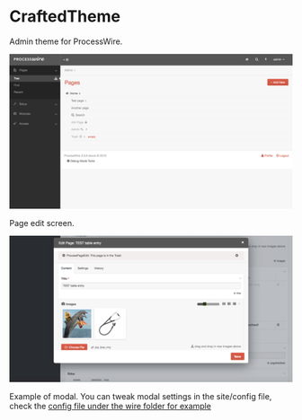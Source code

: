 # CraftedTheme
Admin theme for ProcessWire.

![alt tag](https://github.com/madebymats/CraftedTheme/blob/master/crafted-theme.png)

Page edit screen.

![alt tag](https://github.com/madebymats/CraftedTheme/blob/master/modal-dialog-ui.png)

Example of modal. You can tweak modal settings in the site/config file, check the [config file under the wire folder for example](https://github.com/processwire/processwire/blob/master/wire/config.php#L1068)

